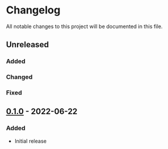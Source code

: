# Changelog

All notable changes to this project will be documented in this file.

## Unreleased
### Added
### Changed
### Fixed

## [0.1.0] - 2022-06-22
### Added
- Initial release

[Unreleased]: https://github.com/paralus/paralus/compare/v0.1.0...HEAD
[0.1.0]: https://github.com/paralus/paralus/releases/tag/v0.1.0
